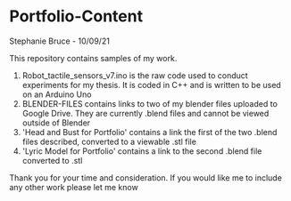 # Portfolio-Content
Stephanie Bruce - 
 10/09/21

 This repository contains samples of my work.

   1.    Robot_tactile_sensors_v7.ino is the raw code used to conduct experiments for my thesis. It is coded in C++ and is written to be used on an Arduino Uno
   2.    BLENDER-FILES contains links to two of my blender files uploaded to Google Drive. They are currently .blend files and cannot be viewed outside of Blender
   3.    'Head and Bust for Portfolio' contains a link the first of the two .blend files described, converted to a viewable .stl file
   4.    'Lyric Model for Portfolio' contains a link to the second .blend file converted to .stl
   
  
 Thank you for your time and consideration. If you would like me to include any other work please let me know





